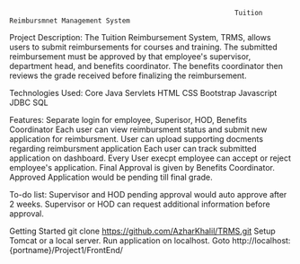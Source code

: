                                                             Tuition Reimbursmnet Management System 

Project Description:
The Tuition Reimbursement System, TRMS, allows users to submit reimbursements for courses and training. The submitted reimbursement must be approved by that employee's supervisor, department head, and benefits coordinator. The benefits coordinator then reviews the grade received before finalizing the reimbursement.

Technologies Used:
Core Java
Servlets
HTML
CSS
Bootstrap
Javascript
JDBC
SQL

Features:
Separate login for employee, Superisor, HOD, Benefits Coordinator
Each user can view reimbursment status and submit new application for reimbursment.
User can upload supporting docments regarding reimbursment application 
Each user can track submitted application on dashboard.
Every User execpt employee can accept or reject employee's application.
Final Approval is given by Benefits Coordinator.
Approved Application would be pending till final grade.

To-do list:
Supervisor and HOD pending approval would auto approve after 2 weeks.
Supervisor or HOD can request additional information before approval.

Getting Started
git clone https://github.com/AzharKhalil/TRMS.git 
Setup Tomcat or a local server.
Run application on localhost.
Goto http://localhost:{portname}/Project1/FrontEnd/
